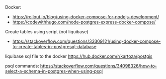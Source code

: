 Docker:
- https://rollout.io/blog/using-docker-compose-for-nodejs-development/
- https://codewithhugo.com/node-postgres-express-docker-compose/

Create tables using script (not liquibase) 
- https://stackoverflow.com/questions/33309121/using-docker-compose-to-create-tables-in-postgresql-database


liquibase sql file to the docker
https://hub.docker.com/r/kartoza/postgis

psql commands: https://stackoverflow.com/questions/34098326/how-to-select-a-schema-in-postgres-when-using-psql